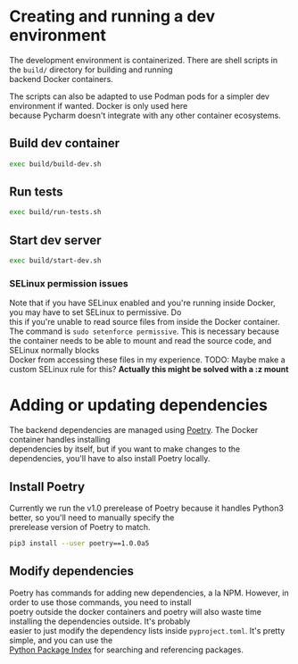 # Creating and running a dev environment

The development environment is containerized. There are shell scripts in the `build/` directory for building and running\
backend Docker containers.

The scripts can also be adapted to use Podman pods for a simpler dev environment if wanted. Docker is only used here\
because Pycharm doesn't integrate with any other container ecosystems.  

## Build dev container
```bash
exec build/build-dev.sh
```

## Run tests
```bash
exec build/run-tests.sh
```

## Start dev server
```bash
exec build/start-dev.sh
```

### SELinux permission issues
Note that if you have SELinux enabled and you're running inside Docker, you may have to set SELinux to permissive. Do\
this if you're unable to read source files from inside the Docker container. The command is `sudo setenforce permissive`.
This is necessary because the container needs to be able to mount and read the source code, and SELinux normally blocks\
Docker from accessing these files in my experience.
TODO: Maybe make a custom SELinux rule for this?
**Actually this might be solved with a :z mount**

# Adding or updating dependencies
The backend dependencies are managed using [Poetry](https://poetry.eustace.io/). The Docker container handles installing\
dependencies by itself, but if you want to make changes to the dependencies, you'll have to also install Poetry locally.

## Install Poetry
Currently we run the v1.0 prerelease of Poetry because it handles Python3 better, so you'll need to manually specify the\
prerelease version of Poetry to match.
```bash
pip3 install --user poetry==1.0.0a5
```

## Modify dependencies
Poetry has commands for adding new dependencies, a la NPM. However, in order to use those commands, you need to install \
poetry outside the docker containers and poetry will also waste time installing the dependencies outside. It's probably \
easier to just modify the dependency lists inside `pyproject.toml`. It's pretty simple, and you can use the \
[Python Package Index](https://pypi.org/) for searching and referencing packages.
